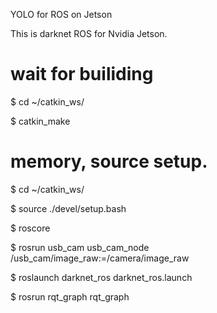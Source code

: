 YOLO for ROS on Jetson

This is darknet ROS for Nvidia Jetson.

# wait  for builiding
$ cd ~/catkin_ws/

$ catkin_make 

# memory, source setup.
$ cd ~/catkin_ws/

$ source ./devel/setup.bash


$ roscore

$ rosrun usb_cam usb_cam_node /usb_cam/image_raw:=/camera/image_raw

$ roslaunch darknet_ros darknet_ros.launch

$ rosrun rqt_graph rqt_graph
